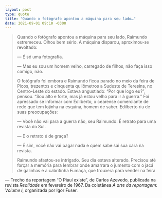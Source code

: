 ```yaml
---
layout: post
type: quote
title: "Quando o fotógrafo apontou a máquina para seu lado…"
date: 2021-09-01 09:10 -0300
---
```

>Quando o fotógrafo apontou a máquina para seu lado, Raimundo estremeceu. Olhou bem sério. A máquina disparou, aproximou-se revoltado:
>
>— É só uma fotografia.
>
>— Mas eu sou um homem velho, carregado de filhos, não faça isso comigo, não.
>
>O fotógrafo foi embora e Raimundo ficou parado no meio da feira de Picos, trezentos e cinquenta quilômetros a Sudeste de Teresina, no Centro-Leste do estado. Estava angustiado: “Por que logo eu?”, pensou. “Sou alto e forte, mas já estou velho para ir à guerra.” Foi apressado se informar com Edilberto, o cearense comerciante de rede que tem lojinha na esquina, homem de saber. Edilberto riu de suas preocupações:
>
>— Você não vai para a guerra não, seu Raimundo. É retrato para uma revista do Sul.
>
>— E o retrato é de graça?
>
>— É sim, você não vai pagar nada e quem sabe sai sua cara na revista.
>
>Raimundo afastou-se intrigado. Seu dia estava alterado. Precisou até forçar a memória para lembrar onde amarrara o jumento com o jacá de galinhas e a cabritinha Fumaça, que trouxera para vender na feira.

— Trecho da reportagem “O Piauí existe”, de Carlos Azevedo, publicada na revista _Realidade_ em fevereiro de 1967. Da coletânea _A arte da reportagem: Volume I_, organizada por Igor Fuser.